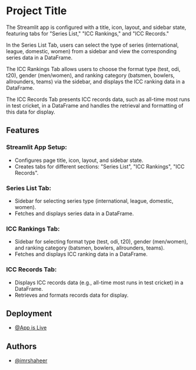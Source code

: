 
# Project Title

The Streamlit app is configured with a title, icon, layout, and sidebar state, featuring tabs for "Series List," "ICC Rankings," and "ICC Records." 

In the Series List Tab, users can select the type of series (international, league, domestic, women) from a sidebar and view the corresponding series data in a DataFrame.

The ICC Rankings Tab allows users to choose the format type (test, odi, t20), gender (men/women), and ranking category (batsmen, bowlers, allrounders, teams) via the sidebar, and displays the ICC ranking data in a DataFrame. 

The ICC Records Tab presents ICC records data, such as all-time most runs in test cricket, in a DataFrame and handles the retrieval and formatting of this data for display.


## Features

### Streamlit App Setup:

- Configures page title, icon, layout, and sidebar state.
- Creates tabs for different sections: "Series List", "ICC Rankings", "ICC Records".

### Series List Tab:

- Sidebar for selecting series type (international, league, domestic, women).
- Fetches and displays series data in a DataFrame.

### ICC Rankings Tab:

- Sidebar for selecting format type (test, odi, t20), gender (men/women), and ranking category (batsmen, bowlers, allrounders, teams).
- Fetches and displays ICC ranking data in a DataFrame.

### ICC Records Tab:

- Displays ICC records data (e.g., all-time most runs in test cricket) in a DataFrame.
- Retrieves and formats records data for display.

## Deployment



- [@App is Live](https://rapidcricbuzzapi-implementation.streamlit.app/)


## Authors

- [@imrshaheer](https://www.github.com/imrshaheer)

